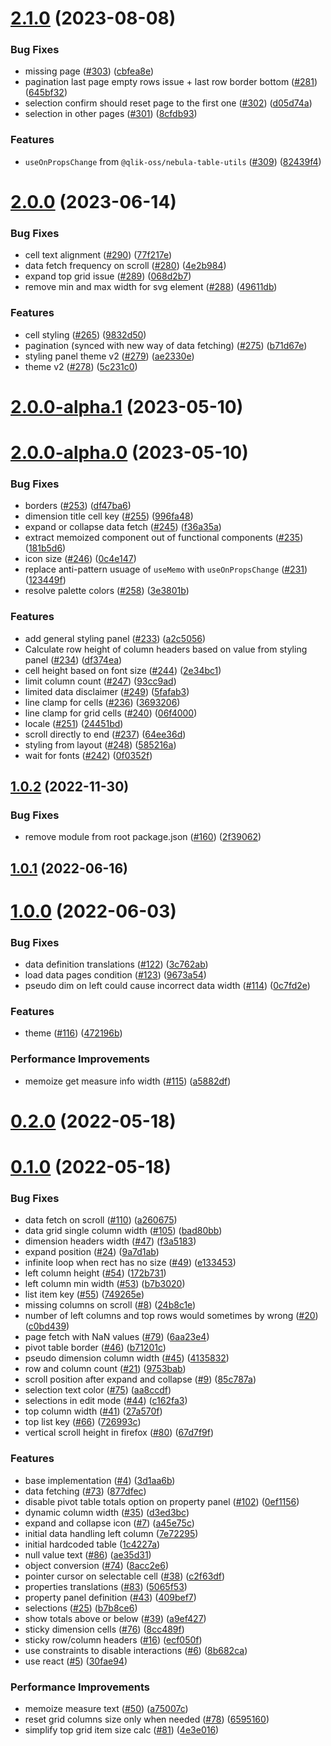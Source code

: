 # [2.1.0](https://github.com/qlik-oss/sn-pivot-table/compare/v2.0.0...v2.1.0) (2023-08-08)


### Bug Fixes

* missing page ([#303](https://github.com/qlik-oss/sn-pivot-table/issues/303)) ([cbfea8e](https://github.com/qlik-oss/sn-pivot-table/commit/cbfea8ea4ced6521f1903d76412e149ee43bdce2))
* pagination last page empty rows issue + last row border bottom ([#281](https://github.com/qlik-oss/sn-pivot-table/issues/281)) ([645bf32](https://github.com/qlik-oss/sn-pivot-table/commit/645bf32eb97b1f12029624cf5cc9b192fe6a1e3c))
* selection confirm should reset page to the first one ([#302](https://github.com/qlik-oss/sn-pivot-table/issues/302)) ([d05d74a](https://github.com/qlik-oss/sn-pivot-table/commit/d05d74a6b6f6e7204ba44aef90cff027da99f0c5))
* selection in other pages ([#301](https://github.com/qlik-oss/sn-pivot-table/issues/301)) ([8cfdb93](https://github.com/qlik-oss/sn-pivot-table/commit/8cfdb93a0ac695a58307ecc5e2e5b237c1faa9b4))


### Features

* `useOnPropsChange` from `@qlik-oss/nebula-table-utils` ([#309](https://github.com/qlik-oss/sn-pivot-table/issues/309)) ([82439f4](https://github.com/qlik-oss/sn-pivot-table/commit/82439f477da378db682752e80e6eef166aaa74b8))



# [2.0.0](https://github.com/qlik-oss/sn-pivot-table/compare/v2.0.0-alpha.1...v2.0.0) (2023-06-14)


### Bug Fixes

* cell text alignment ([#290](https://github.com/qlik-oss/sn-pivot-table/issues/290)) ([77f217e](https://github.com/qlik-oss/sn-pivot-table/commit/77f217e32d43ffcc380821c7a8b7a95c2febae3c))
* data fetch frequency on scroll ([#280](https://github.com/qlik-oss/sn-pivot-table/issues/280)) ([4e2b984](https://github.com/qlik-oss/sn-pivot-table/commit/4e2b9840497158085779389fb14d98c23223052b))
* expand top grid issue ([#289](https://github.com/qlik-oss/sn-pivot-table/issues/289)) ([068d2b7](https://github.com/qlik-oss/sn-pivot-table/commit/068d2b7a826f8a6d5df695da746e2ce024c6d50b))
* remove min and max width for svg element ([#288](https://github.com/qlik-oss/sn-pivot-table/issues/288)) ([49611db](https://github.com/qlik-oss/sn-pivot-table/commit/49611db079bfecd4d62f2672a9771b6dafe5b22d))


### Features

* cell styling ([#265](https://github.com/qlik-oss/sn-pivot-table/issues/265)) ([9832d50](https://github.com/qlik-oss/sn-pivot-table/commit/9832d509db1762ec96ec7bf9f1a91de463af6a2b))
* pagination (synced with new way of data fetching) ([#275](https://github.com/qlik-oss/sn-pivot-table/issues/275)) ([b71d67e](https://github.com/qlik-oss/sn-pivot-table/commit/b71d67e6eb8809beec8096cfae3251956e66cfb1))
* styling panel theme v2 ([#279](https://github.com/qlik-oss/sn-pivot-table/issues/279)) ([ae2330e](https://github.com/qlik-oss/sn-pivot-table/commit/ae2330e7f25fa9a9d069979a2452eafff67df8ad))
* theme v2 ([#278](https://github.com/qlik-oss/sn-pivot-table/issues/278)) ([5c231c0](https://github.com/qlik-oss/sn-pivot-table/commit/5c231c0447d7ea57942d3b4695f09726b032a03c))



# [2.0.0-alpha.1](https://github.com/qlik-oss/sn-pivot-table/compare/v2.0.0-alpha.0...v2.0.0-alpha.1) (2023-05-10)



# [2.0.0-alpha.0](https://github.com/qlik-oss/sn-pivot-table/compare/v1.0.2...v2.0.0-alpha.0) (2023-05-10)


### Bug Fixes

* borders ([#253](https://github.com/qlik-oss/sn-pivot-table/issues/253)) ([df47ba6](https://github.com/qlik-oss/sn-pivot-table/commit/df47ba663313e268bb49c010542d8465e0f956ce))
* dimension title cell key ([#255](https://github.com/qlik-oss/sn-pivot-table/issues/255)) ([996fa48](https://github.com/qlik-oss/sn-pivot-table/commit/996fa484c30c2befcefb75f2ce24575adbde055e))
* expand or collapse data fetch ([#245](https://github.com/qlik-oss/sn-pivot-table/issues/245)) ([f36a35a](https://github.com/qlik-oss/sn-pivot-table/commit/f36a35ad49a923aca05403534e747cfea04904c4))
* extract memoized component out of functional components ([#235](https://github.com/qlik-oss/sn-pivot-table/issues/235)) ([181b5d6](https://github.com/qlik-oss/sn-pivot-table/commit/181b5d6a470cf773fd0e514baaa61eee00437f07))
* icon size ([#246](https://github.com/qlik-oss/sn-pivot-table/issues/246)) ([0c4e147](https://github.com/qlik-oss/sn-pivot-table/commit/0c4e1470d8007a136ba00495624003e414dba2b3))
* replace anti-pattern usuage of `useMemo` with `useOnPropsChange` ([#231](https://github.com/qlik-oss/sn-pivot-table/issues/231)) ([123449f](https://github.com/qlik-oss/sn-pivot-table/commit/123449fba1cb77b9f936cf6a0bd25aef6501ef51))
* resolve palette colors ([#258](https://github.com/qlik-oss/sn-pivot-table/issues/258)) ([3e3801b](https://github.com/qlik-oss/sn-pivot-table/commit/3e3801b9861e2275d89829759d31976a60962465))


### Features

* add general styling panel ([#233](https://github.com/qlik-oss/sn-pivot-table/issues/233)) ([a2c5056](https://github.com/qlik-oss/sn-pivot-table/commit/a2c5056ef46bc72a77d781b54f12a46114249e13))
* Calculate row height of column headers based on value from styling panel ([#234](https://github.com/qlik-oss/sn-pivot-table/issues/234)) ([df374ea](https://github.com/qlik-oss/sn-pivot-table/commit/df374eaac70f758e03c350acb827cd73cbd265ab))
* cell height based on font size ([#244](https://github.com/qlik-oss/sn-pivot-table/issues/244)) ([2e34bc1](https://github.com/qlik-oss/sn-pivot-table/commit/2e34bc131dfb3e1232bf094192eb2cf70efeecf2))
* limit column count ([#247](https://github.com/qlik-oss/sn-pivot-table/issues/247)) ([93cc9ad](https://github.com/qlik-oss/sn-pivot-table/commit/93cc9adb054aadbf4d0122ceeb5898714cfc4684))
* limited data disclaimer ([#249](https://github.com/qlik-oss/sn-pivot-table/issues/249)) ([5fafab3](https://github.com/qlik-oss/sn-pivot-table/commit/5fafab301c2198f04874200add7b84117774ab9e))
* line clamp for cells ([#236](https://github.com/qlik-oss/sn-pivot-table/issues/236)) ([3693206](https://github.com/qlik-oss/sn-pivot-table/commit/36932061d01874e922e821921aca9e0ca5d6f954))
* line clamp for grid cells ([#240](https://github.com/qlik-oss/sn-pivot-table/issues/240)) ([06f4000](https://github.com/qlik-oss/sn-pivot-table/commit/06f40001e1c0d08b84ee6b4b6e592e59d54c6344))
* locale ([#251](https://github.com/qlik-oss/sn-pivot-table/issues/251)) ([24451bd](https://github.com/qlik-oss/sn-pivot-table/commit/24451bdc487b9bd9b8620caf80fb997410f42f78))
* scroll directly to end ([#237](https://github.com/qlik-oss/sn-pivot-table/issues/237)) ([64ee36d](https://github.com/qlik-oss/sn-pivot-table/commit/64ee36d93f7608d83dede32960d3c86b5bab7526))
* styling from layout ([#248](https://github.com/qlik-oss/sn-pivot-table/issues/248)) ([585216a](https://github.com/qlik-oss/sn-pivot-table/commit/585216a619e814fd8761c5f670211544660f7ef3))
* wait for fonts ([#242](https://github.com/qlik-oss/sn-pivot-table/issues/242)) ([0f0352f](https://github.com/qlik-oss/sn-pivot-table/commit/0f0352f06fea56f177aaffed25d1409fdfd817fc))



## [1.0.2](https://github.com/qlik-oss/sn-pivot-table/compare/v1.0.1...v1.0.2) (2022-11-30)


### Bug Fixes

* remove module from root package.json ([#160](https://github.com/qlik-oss/sn-pivot-table/issues/160)) ([2f39062](https://github.com/qlik-oss/sn-pivot-table/commit/2f390629340fc1547b3a69c503680693de37781d))



## [1.0.1](https://github.com/qlik-oss/sn-pivot-table/compare/v1.0.0...v1.0.1) (2022-06-16)



# [1.0.0](https://github.com/qlik-oss/sn-pivot-table/compare/v0.2.0...v1.0.0) (2022-06-03)


### Bug Fixes

* data definition translations ([#122](https://github.com/qlik-oss/sn-pivot-table/issues/122)) ([3c762ab](https://github.com/qlik-oss/sn-pivot-table/commit/3c762abbf34d0c0be1f658fc765f667f5b28ab8a))
* load data pages condition ([#123](https://github.com/qlik-oss/sn-pivot-table/issues/123)) ([9673a54](https://github.com/qlik-oss/sn-pivot-table/commit/9673a54d75bf0814815247bdca98f6a15805ac64))
* pseudo dim on left could cause incorrect data width ([#114](https://github.com/qlik-oss/sn-pivot-table/issues/114)) ([0c7fd2e](https://github.com/qlik-oss/sn-pivot-table/commit/0c7fd2eac8f5aebf2b3ae5bb43f5b11533405287))


### Features

* theme ([#116](https://github.com/qlik-oss/sn-pivot-table/issues/116)) ([472196b](https://github.com/qlik-oss/sn-pivot-table/commit/472196b17b05e686ab745d17ce55541cf33c11c6))


### Performance Improvements

* memoize get measure info width ([#115](https://github.com/qlik-oss/sn-pivot-table/issues/115)) ([a5882df](https://github.com/qlik-oss/sn-pivot-table/commit/a5882dfa74fed53b801869ae4527148987aed4c9))



# [0.2.0](https://github.com/qlik-oss/sn-pivot-table/compare/v0.1.0...v0.2.0) (2022-05-18)



# [0.1.0](https://github.com/qlik-oss/sn-pivot-table/compare/1c4227afc9226c3aeba9aaf8ea7f2698e75bcfb7...v0.1.0) (2022-05-18)


### Bug Fixes

* data fetch on scroll ([#110](https://github.com/qlik-oss/sn-pivot-table/issues/110)) ([a260675](https://github.com/qlik-oss/sn-pivot-table/commit/a260675dcbe4fb3a3a73e9c3d8d88b57cac1ec9f))
* data grid single column width ([#105](https://github.com/qlik-oss/sn-pivot-table/issues/105)) ([bad80bb](https://github.com/qlik-oss/sn-pivot-table/commit/bad80bb838d8a5b6279017b5c03b20cc4cc5da0e))
* dimension headers width ([#47](https://github.com/qlik-oss/sn-pivot-table/issues/47)) ([f3a5183](https://github.com/qlik-oss/sn-pivot-table/commit/f3a51833a3c6be8e3e6aa58790e047426c9950dd))
* expand position ([#24](https://github.com/qlik-oss/sn-pivot-table/issues/24)) ([9a7d1ab](https://github.com/qlik-oss/sn-pivot-table/commit/9a7d1abd2faca4c888eec19ae2562e68e6ba7929))
* infinite loop when rect has no size ([#49](https://github.com/qlik-oss/sn-pivot-table/issues/49)) ([e133453](https://github.com/qlik-oss/sn-pivot-table/commit/e133453e6eeebe8fb8aa7c11c1bd65c174cc29d1))
* left column height ([#54](https://github.com/qlik-oss/sn-pivot-table/issues/54)) ([172b731](https://github.com/qlik-oss/sn-pivot-table/commit/172b731c83b58b4f67ea0067e53491034131c08e))
* left column min width ([#53](https://github.com/qlik-oss/sn-pivot-table/issues/53)) ([b7b3020](https://github.com/qlik-oss/sn-pivot-table/commit/b7b302053b32cbbf72f13fb429e4c4d1e56ca11f))
* list item key ([#55](https://github.com/qlik-oss/sn-pivot-table/issues/55)) ([749265e](https://github.com/qlik-oss/sn-pivot-table/commit/749265ec103be7da4931df8c369d964a7524f44f))
* missing columns on scroll ([#8](https://github.com/qlik-oss/sn-pivot-table/issues/8)) ([24b8c1e](https://github.com/qlik-oss/sn-pivot-table/commit/24b8c1e4277a349d3cf49b7222ec5d2fea06ebfa))
* number of left columns and top rows would sometimes by wrong ([#20](https://github.com/qlik-oss/sn-pivot-table/issues/20)) ([c0bd439](https://github.com/qlik-oss/sn-pivot-table/commit/c0bd4391e8196d4144e437991f446ae299795abf))
* page fetch with NaN values ([#79](https://github.com/qlik-oss/sn-pivot-table/issues/79)) ([6aa23e4](https://github.com/qlik-oss/sn-pivot-table/commit/6aa23e462c67714d56e3cb8176e0453c2f0f520c))
* pivot table border ([#46](https://github.com/qlik-oss/sn-pivot-table/issues/46)) ([b71201c](https://github.com/qlik-oss/sn-pivot-table/commit/b71201c054d1f507f39b667c9b1a024c0e4c53df))
* pseudo dimension column width ([#45](https://github.com/qlik-oss/sn-pivot-table/issues/45)) ([4135832](https://github.com/qlik-oss/sn-pivot-table/commit/4135832093466288fd19ab1d43cc7ef0430da6a4))
* row and column count ([#21](https://github.com/qlik-oss/sn-pivot-table/issues/21)) ([9753bab](https://github.com/qlik-oss/sn-pivot-table/commit/9753babd44f051b37f951e265f6ed10a38a82e01))
* scroll position after expand and collapse ([#9](https://github.com/qlik-oss/sn-pivot-table/issues/9)) ([85c787a](https://github.com/qlik-oss/sn-pivot-table/commit/85c787ae94fe7f637daf5e273a6a03df51f18211))
* selection text color ([#75](https://github.com/qlik-oss/sn-pivot-table/issues/75)) ([aa8ccdf](https://github.com/qlik-oss/sn-pivot-table/commit/aa8ccdf073e3153f1bc6656835595ddfd1c44187))
* selections in edit mode ([#44](https://github.com/qlik-oss/sn-pivot-table/issues/44)) ([c162fa3](https://github.com/qlik-oss/sn-pivot-table/commit/c162fa3c03c6bb2d6dfc9955e527940bac57066b))
* top column width ([#41](https://github.com/qlik-oss/sn-pivot-table/issues/41)) ([27a570f](https://github.com/qlik-oss/sn-pivot-table/commit/27a570ffb33cbd9f64312b64760572d8ebdee934))
* top list key ([#66](https://github.com/qlik-oss/sn-pivot-table/issues/66)) ([726993c](https://github.com/qlik-oss/sn-pivot-table/commit/726993c13b17f14ba2c54ac25e9442f9d0f622e4))
* vertical scroll height in firefox ([#80](https://github.com/qlik-oss/sn-pivot-table/issues/80)) ([67d7f9f](https://github.com/qlik-oss/sn-pivot-table/commit/67d7f9fd27d039b959b6ad77be69a3e02ad6395b))


### Features

* base implementation ([#4](https://github.com/qlik-oss/sn-pivot-table/issues/4)) ([3d1aa6b](https://github.com/qlik-oss/sn-pivot-table/commit/3d1aa6b2095112f8303c937e4c80696baadc9988))
* data fetching ([#73](https://github.com/qlik-oss/sn-pivot-table/issues/73)) ([877dfec](https://github.com/qlik-oss/sn-pivot-table/commit/877dfec5318d16afac0decbc2e49114c43a58b29))
* disable pivot table totals option on property panel ([#102](https://github.com/qlik-oss/sn-pivot-table/issues/102)) ([0ef1156](https://github.com/qlik-oss/sn-pivot-table/commit/0ef11567e6ab354227272edd3a7264543fb8fc9d))
* dynamic column width ([#35](https://github.com/qlik-oss/sn-pivot-table/issues/35)) ([d3ed3bc](https://github.com/qlik-oss/sn-pivot-table/commit/d3ed3bc9b8f4963021601675f2ea4610d0a8ddb6))
* expand and collapse icon ([#7](https://github.com/qlik-oss/sn-pivot-table/issues/7)) ([a45e75c](https://github.com/qlik-oss/sn-pivot-table/commit/a45e75c7528e5218b4d91043d4482fe82d545bac))
* initial data handling left column ([7e72295](https://github.com/qlik-oss/sn-pivot-table/commit/7e72295b11a6e77c9e517edafcdd58f6bb91f260))
* initial hardcoded table ([1c4227a](https://github.com/qlik-oss/sn-pivot-table/commit/1c4227afc9226c3aeba9aaf8ea7f2698e75bcfb7))
* null value text ([#86](https://github.com/qlik-oss/sn-pivot-table/issues/86)) ([ae35d31](https://github.com/qlik-oss/sn-pivot-table/commit/ae35d311214248057f2e9c6ea672d5cdc9b40b95))
* object conversion ([#74](https://github.com/qlik-oss/sn-pivot-table/issues/74)) ([8acc2e6](https://github.com/qlik-oss/sn-pivot-table/commit/8acc2e628055b67c80627d054c13697036281c67))
* pointer cursor on selectable cell ([#38](https://github.com/qlik-oss/sn-pivot-table/issues/38)) ([c2f63df](https://github.com/qlik-oss/sn-pivot-table/commit/c2f63df4b64c79e9964dc1e07688c10d1ee40c81))
* properties translations ([#83](https://github.com/qlik-oss/sn-pivot-table/issues/83)) ([5065f53](https://github.com/qlik-oss/sn-pivot-table/commit/5065f535b402ab535fc4d6608074cbe3eb75a19f))
* property panel definition ([#43](https://github.com/qlik-oss/sn-pivot-table/issues/43)) ([409bef7](https://github.com/qlik-oss/sn-pivot-table/commit/409bef7136dbad34a38574e095ed2975c916a6e2))
* selections ([#25](https://github.com/qlik-oss/sn-pivot-table/issues/25)) ([b7b8ce6](https://github.com/qlik-oss/sn-pivot-table/commit/b7b8ce6f119689a9b2001216e96d277a045a536c))
* show totals above or below ([#39](https://github.com/qlik-oss/sn-pivot-table/issues/39)) ([a9ef427](https://github.com/qlik-oss/sn-pivot-table/commit/a9ef4276cff05facba23beeea35f7dd06603d426))
* sticky dimension cells ([#76](https://github.com/qlik-oss/sn-pivot-table/issues/76)) ([8cc489f](https://github.com/qlik-oss/sn-pivot-table/commit/8cc489fdffe93a67da78a878aaa02d6df41b3612))
* sticky row/column headers ([#16](https://github.com/qlik-oss/sn-pivot-table/issues/16)) ([ecf050f](https://github.com/qlik-oss/sn-pivot-table/commit/ecf050f0f03601af81b10c3e674539152f1b1273))
* use constraints to disable interactions ([#6](https://github.com/qlik-oss/sn-pivot-table/issues/6)) ([8b682ca](https://github.com/qlik-oss/sn-pivot-table/commit/8b682caef3e3f581eb4faacf2f8240fbf2af6e35))
* use react ([#5](https://github.com/qlik-oss/sn-pivot-table/issues/5)) ([30fae94](https://github.com/qlik-oss/sn-pivot-table/commit/30fae94f79ae976ad1041f0459e23e2ca6dfe11b))


### Performance Improvements

* memoize measure text ([#50](https://github.com/qlik-oss/sn-pivot-table/issues/50)) ([a75007c](https://github.com/qlik-oss/sn-pivot-table/commit/a75007c5ccec64f954a73128bba9ae0c96a7f287))
* reset grid columns size only when needed ([#78](https://github.com/qlik-oss/sn-pivot-table/issues/78)) ([6595160](https://github.com/qlik-oss/sn-pivot-table/commit/6595160772b120f261604f5bda5fd881a2d2240c))
* simplify top grid item size calc ([#81](https://github.com/qlik-oss/sn-pivot-table/issues/81)) ([4e3e016](https://github.com/qlik-oss/sn-pivot-table/commit/4e3e0165b9c457eb30380e0972bbf0861ee464aa))



